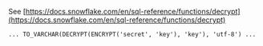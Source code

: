 See [https://docs.snowflake.com/en/sql-reference/functions/decrypt](https://docs.snowflake.com/en/sql-reference/functions/decrypt)
```
... TO_VARCHAR(DECRYPT(ENCRYPT('secret', 'key'), 'key'), 'utf-8') ...
```
